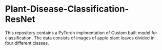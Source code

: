 # Plant-Disease-Classification-ResNet

This repository contains a PyTorch implmentation of Custom built model for classification. The data consists of images of apple plant leaves divided in four different classes.
